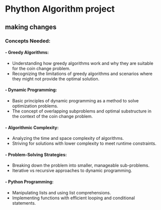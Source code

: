 # Phython Algorithm project
## making changes
### Concepts Needed:
#### - Greedy Algorithms:

- Understanding how greedy algorithms work and why they are suitable for the coin change problem.
- Recognizing the limitations of greedy algorithms and scenarios where they might not provide the optimal solution.
#### - Dynamic Programming:

- Basic principles of dynamic programming as a method to solve optimization problems.
- The concept of overlapping subproblems and optimal substructure in the context of the coin change problem.
#### - Algorithmic Complexity:

- Analyzing the time and space complexity of algorithms.
- Striving for solutions with lower complexity to meet runtime constraints.
#### - Problem-Solving Strategies:

- Breaking down the problem into smaller, manageable sub-problems.
- Iterative vs recursive approaches to dynamic programming.
#### - Python Programming:

- Manipulating lists and using list comprehensions.
- Implementing functions with efficient looping and conditional statements.
